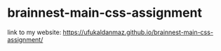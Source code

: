# brainnest-main-css-assignment
 
link to my website: https://ufukaldanmaz.github.io/brainnest-main-css-assignment/
